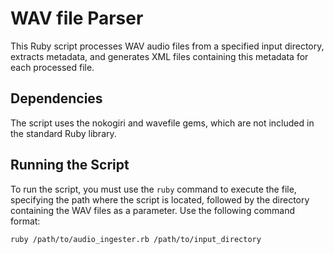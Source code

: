 # WAV file Parser
This Ruby script processes WAV audio files from a specified input directory, extracts metadata, and generates XML files containing this metadata for each processed file.

## Dependencies

The script uses the nokogiri and wavefile gems, which are not included in the standard Ruby library.

## Running the Script

To run the script, you must use the `ruby` command to execute the file, specifying the path where the script is located, followed by the directory containing the WAV files as a parameter. Use the following command format:

`ruby /path/to/audio_ingester.rb /path/to/input_directory`
